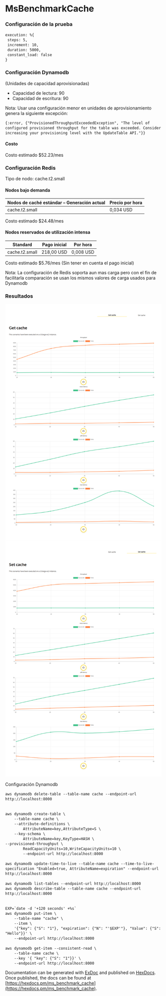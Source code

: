 # MsBenchmarkCache

### Configuración de la prueba
```
execution: %{
 steps: 5,
 increment: 10,
 duration: 5000,
 constant_load: false
}
```

### Configuración Dynamodb

(Unidades de capacidad aprovisionadas)
- Capacidad de lectura: 90 
- Capacidad de escritura: 90

Nota: Usar una configuración menor en unidades de aprovisionamiento genera la siguiente excepción:
```
{:error, {"ProvisionedThroughputExceededException", "The level of configured provisioned throughput for the table was exceeded. Consider increasing your provisioning level with the UpdateTable API."}}
```

#### Costo
Costo estimado $52.23/mes

### Configuración Redis
Tipo de nodo: cache.t2.small

#### Nodos bajo demanda
|Nodos de caché estándar – Generación actual | Precio por hora |
|--------------------------------------------|-----------------|
|cache.t2.small                              | 0,034 USD       |

Costo estimado $24.48/mes

#### Nodos reservados de utilización intensa
|Standard                | Pago inicial | Por hora |
|------------------------|--------------|----------|
|cache.t2.small          | 218,00 USD   | 0,008 USD|

Costo estimado $5.76/mes (Sin tener en cuenta el pago inicial)

Nota: La configuración de Redis soporta aun mas carga pero con el fin de facilitarla comparación se usan los mismos valores de carga usados para Dynamodb

### Resultados
![Get cache](results/get-cache.png)
![Get cache](results/set-cache.png)


Configuración Dynamodb
```
aws dynamodb delete-table --table-name cache --endpoint-url http://localhost:8000


aws dynamodb create-table \
    --table-name cache \
    --attribute-definitions \
        AttributeName=key,AttributeType=S \
    --key-schema \
        AttributeName=key,KeyType=HASH \
--provisioned-throughput \
        ReadCapacityUnits=10,WriteCapacityUnits=10 \
        --endpoint-url http://localhost:8000

aws dynamodb update-time-to-live --table-name cache --time-to-live-specification "Enabled=true, AttributeName=expiration" --endpoint-url http://localhost:8000

aws dynamodb list-tables --endpoint-url http://localhost:8000
aws dynamodb describe-table --table-name cache --endpoint-url http://localhost:8000


EXP=`date -d '+120 seconds' +%s`
aws dynamodb put-item \
    --table-name "cache" \
    --item \
    '{"key": {"S": "1"}, "expiration": {"N": "'$EXP'"}, "Value": {"S": "Hello"}}' \
    --endpoint-url http://localhost:8000

aws dynamodb get-item --consistent-read \
    --table-name cache \
    --key '{ "key": {"S": "1"}}' \
    --endpoint-url http://localhost:8000
```


Documentation can be generated with [ExDoc](https://github.com/elixir-lang/ex_doc)
and published on [HexDocs](https://hexdocs.pm). Once published, the docs can
be found at [https://hexdocs.pm/ms_benchmark_cache](https://hexdocs.pm/ms_benchmark_cache).

